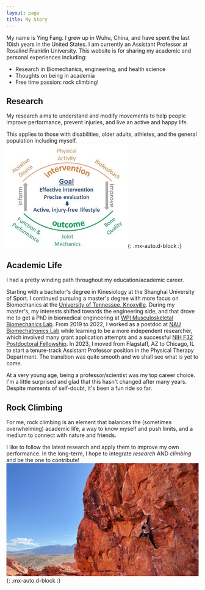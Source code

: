 ```yaml
---
layout: page
title: My Story
---
```


My name is Ying Fang. I grew up in Wuhu, China, and have spent the last 10ish years in the United States. I am currently an Assistant Professor at Rosalind Franklin University. This website is for sharing my academic and personal experiences including:

- Research in Biomechanics, engineering, and health science
- Thoughts on being in academia
- Free time passion: rock climbing!


## Research

My research aims to understand and modify movements to help people improve performance, prevent injuries, and live an active and happy life.

This applies to those with disabilities, older adults, athletes, and the general population including myself.
![Crepe](/assets/img/outline.jpg){: .mx-auto.d-block :}



## Academic Life

I had a pretty winding path throughout my education/academic career.

Starting with a bachelor's degree in Kinesiology at the Shanghai University of Sport. I continued pursuing a master's degree with more focus on Biomechanics at the [University of Tennessee, Knoxville](https://krss.utk.edu/centers-labs/biomechanics-laboratory/). During my master's, my interests shifted towards the engineering side, and that drove me to get a PhD in biomedical engineering at [WPI Musculoskeletal Biomechanics Lab](https://wp.wpi.edu/MBL/). From 2019 to 2022, I worked as a postdoc at [NAU Biomechatronics Lab](https://biomech.nau.edu/) while learning to be a more independent researcher, which involved many grant application attempts and a successful [NIH F32 Postdoctoral Fellowship](https://researchtraining.nih.gov/programs/fellowships/F32). In 2023, I moved from Flagstaff, AZ to Chicago, IL to start a tenure-track Assistant Professor position in the Physical Therapy Department. The transition was quite smooth and we shall see what is yet to come.

At a very young age, being a professor/scientist was my top career choice. I'm a little surprised and glad that this hasn't changed after many years. Despite moments of self-doubt, it's been a fun ride so far.



## Rock Climbing
For me, rock climbing is an element that balances the (sometimes overwhelming) academic life, a way to know myself and push limits, and a medium to connect with nature and friends.

I like to follow the latest research and apply them to improve my own performance. In the long-term, I hope to integrate *research* AND *climbing* and be the one to contribute!
![Crepe](/assets/img/Climbing.jpeg){: .mx-auto.d-block :}
